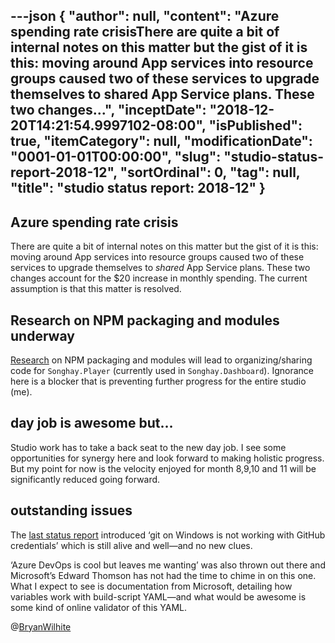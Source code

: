 ---json
{
  "author": null,
  "content": "Azure spending rate crisisThere are quite a bit of internal notes on this matter but the gist of it is this: moving around App services into resource groups caused two of these services to upgrade themselves to shared App Service plans. These two changes...",
  "inceptDate": "2018-12-20T14:21:54.9997102-08:00",
  "isPublished": true,
  "itemCategory": null,
  "modificationDate": "0001-01-01T00:00:00",
  "slug": "studio-status-report-2018-12",
  "sortOrdinal": 0,
  "tag": null,
  "title": "studio status report: 2018-12"
}
---

## Azure spending rate crisis

There are quite a bit of internal notes on this matter but the gist of it is this: moving around App services into resource groups caused two of these services to upgrade themselves to *shared* App Service plans. These two changes account for the $20 increase in monthly spending. The current assumption is that this matter is resolved.

## Research on NPM packaging and modules underway

[Research](https://github.com/BryanWilhite/nodejs/tree/master/npm-package) on NPM packaging and modules will lead to organizing/sharing code for `Songhay.Player` (currently used in `Songhay.Dashboard`). Ignorance here is a blocker that is preventing further progress for the entire studio (me).

## day job is awesome but…

Studio work has to take a back seat to the new day job. I see some opportunities for synergy here and look forward to making holistic progress. But my point for now is the velocity enjoyed for month 8,9,10 and 11 will be significantly reduced going forward.

## outstanding issues

The [last status report](http://songhayblog.azurewebsites.net/blog/entry/studio-status-report-2018-11) introduced ‘git on Windows is not working with GitHub credentials’ which is still alive and well—and no new clues.

‘Azure DevOps is cool but leaves me wanting’ was also thrown out there and Microsoft’s Edward Thomson has not had the time to chime in on this one. What I expect to see is documentation from Microsoft, detailing how variables work with build-script YAML—and what would be awesome is some kind of online validator of this YAML.

@[BryanWilhite](https://twitter.com/bryanwilhite)
